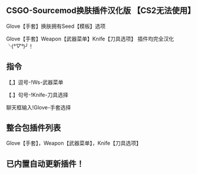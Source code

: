 CSGO-Sourcemod换肤插件汉化版
【CS2无法使用】
--
Glove【手套】换肤拥有Seed【模板】选项

Glove【手套】Weapon【武器菜单】Knife【刀具选项】
插件均完全汉化╰(*°▽°*)╯！

指令
--
【,】逗号-!Ws-武器菜单 

【.】句号-!Knife-刀具选择

 聊天框输入!Glove-手套选择

整合包插件列表
--
Glove【手套】，Weapon【武器菜单】，Knife【刀具选项】

已内置自动更新插件！
--
